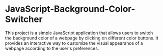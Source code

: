 # JavaScript-Background-Color-Switcher
This project is a simple JavaScript application that allows users to switch the background color of a webpage by clicking on different color buttons. It provides an interactive way to customize the visual appearance of a webpage according to the user's preferences.
